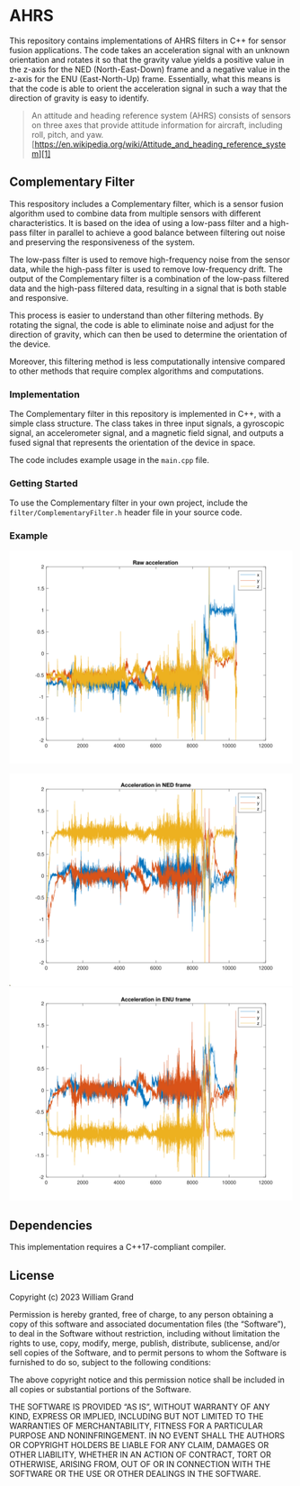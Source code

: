 # AHRS

This repository contains implementations of AHRS filters in C++ for sensor fusion applications. The code takes an acceleration signal with an unknown orientation and rotates it so that the gravity value yields a positive value in the z-axis for the NED (North-East-Down) frame and a negative value in the z-axis for the ENU (East-North-Up) frame. Essentially, what this means is that the code is able to orient the acceleration signal in such a way that the direction of gravity is easy to identify.

> An attitude and heading reference system (AHRS) consists of sensors on three axes that provide attitude information for aircraft, including roll, pitch, and yaw.
> [https://en.wikipedia.org/wiki/Attitude_and_heading_reference_system][1]

## Complementary Filter

This respository includes a Complementary filter, which is a sensor fusion algorithm used to combine data from multiple sensors with different characteristics. It is based on the idea of using a low-pass filter and a high-pass filter in parallel to achieve a good balance between filtering out noise and preserving the responsiveness of the system.

The low-pass filter is used to remove high-frequency noise from the sensor data, while the high-pass filter is used to remove low-frequency drift. The output of the Complementary filter is a combination of the low-pass filtered data and the high-pass filtered data, resulting in a signal that is both stable and responsive.

This process is easier to understand than other filtering methods. By rotating the signal, the code is able to eliminate noise and adjust for the direction of gravity, which can then be used to determine the orientation of the device.

Moreover, this filtering method is less computationally intensive compared to other methods that require complex algorithms and computations.

### Implementation

The Complementary filter in this repository is implemented in C++, with a simple class structure. The class takes in three input signals, a gyroscopic signal, an accelerometer signal, and a magnetic field signal, and outputs a fused signal that represents the orientation of the device in space.

The code includes example usage in the `main.cpp` file.

### Getting Started

To use the Complementary filter in your own project, include the `filter/ComplementaryFilter.h` header file in your source code.

### Example

![raw acceleration](./raw.svg)

![acceleration in NED frame](./ned.svg)
![acceleration in ENU frame](./enu.svg)


## Dependencies

This implementation requires a C++17-compliant compiler.

## License

Copyright (c) 2023 William Grand

Permission is hereby granted, free of charge, to any person obtaining a copy of this software and associated documentation files (the “Software”), to deal in the Software without restriction, including without limitation the rights to use, copy, modify, merge, publish, distribute, sublicense, and/or sell copies of the Software, and to permit persons to whom the Software is furnished to do so, subject to the following conditions:

The above copyright notice and this permission notice shall be included in all copies or substantial portions of the Software.

THE SOFTWARE IS PROVIDED “AS IS”, WITHOUT WARRANTY OF ANY KIND, EXPRESS OR IMPLIED, INCLUDING BUT NOT LIMITED TO THE WARRANTIES OF MERCHANTABILITY, FITNESS FOR A PARTICULAR PURPOSE AND NONINFRINGEMENT. IN NO EVENT SHALL THE AUTHORS OR COPYRIGHT HOLDERS BE LIABLE FOR ANY CLAIM, DAMAGES OR OTHER LIABILITY, WHETHER IN AN ACTION OF CONTRACT, TORT OR OTHERWISE, ARISING FROM, OUT OF OR IN CONNECTION WITH THE SOFTWARE OR THE USE OR OTHER DEALINGS IN THE SOFTWARE.

[1]: https://en.wikipedia.org/wiki/Attitude_and_heading_reference_system